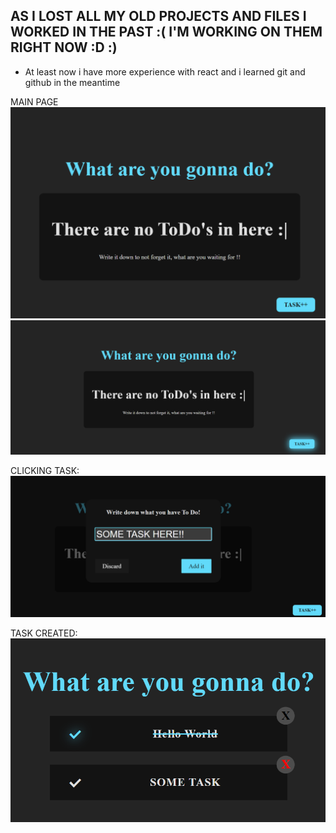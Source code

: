 ## AS I LOST ALL MY OLD PROJECTS AND FILES I WORKED IN THE PAST :( I'M WORKING ON THEM RIGHT NOW :D :)

* At least now i have more experience with react and i learned git and github in the meantime

MAIN PAGE
![MAIN_PAGE](repo/main.png)
![MAIN_PAGE2](repo/mainv2.png)

CLICKING TASK:
![createTask](repo/add_task.png)

TASK CREATED: 
![Task](repo/task.png)
